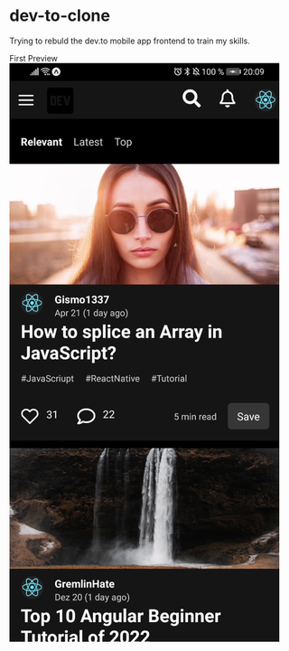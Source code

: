# dev-to-clone

Trying to rebuld the dev.to mobile app frontend to train my skills.

First Preview
![Preview](https://github.com/Gismo1337/dev-to-clone/blob/main/assets/previewFeed.png)